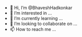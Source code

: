 - 👋 Hi, I’m @BhaveshHadkonkar
- 👀 I’m interested in ...
- 🌱 I’m currently learning ...
- 💞️ I’m looking to collaborate on ...
- 📫 How to reach me ...

<!---
BhaveshHadkonkar/BhaveshHadkonkar is a ✨ special ✨ repository because its `README.md` (this file) appears on your Gu can click the Preview link to take a look at your changes.
--->
